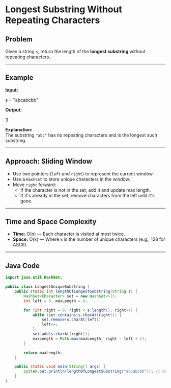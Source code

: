 # Longest Substring Without Repeating Characters

## Problem

Given a string `s`, return the length of the **longest substring** without repeating characters.

---

## Example

**Input:**

s = "abcabcbb"

**Output:**

3

**Explanation:**  
The substring `"abc"` has no repeating characters and is the longest such substring.

---

## Approach: Sliding Window

- Use two pointers (`left` and `right`) to represent the current window.
- Use a `HashSet` to store unique characters in the window.
- Move `right` forward:
  - If the character is not in the set, add it and update max length.
  - If it's already in the set, remove characters from the left until it's gone.

---

## Time and Space Complexity

- **Time:** O(n) — Each character is visited at most twice.
- **Space:** O(k) — Where `k` is the number of unique characters (e.g., 128 for ASCII).

---

## Java Code

```java
import java.util.HashSet;

public class LongestUniqueSubstring {
    public static int lengthOfLongestSubstring(String s) {
        HashSet<Character> set = new HashSet<>();
        int left = 0, maxLength = 0;

        for (int right = 0; right < s.length(); right++) {
            while (set.contains(s.charAt(right))) {
                set.remove(s.charAt(left));
                left++;
            }
            set.add(s.charAt(right));
            maxLength = Math.max(maxLength, right - left + 1);
        }

        return maxLength;
    }

    public static void main(String[] args) {
        System.out.println(lengthOfLongestSubstring("abcabcbb")); // Output: 3
    }
}
